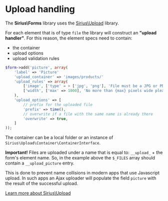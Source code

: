 # Upload handling

The **Sirius\Forms** library uses the [Sirius\Upload](http://github.com/siriusphp/upload) library.

For each element that is of type `file` the library will construct an __"upload handler"__. For this reason, the element specs need to contain:

- the container
- upload options
- upload validation rules

```php
$form->add('picture', array(
    'label' => 'Picture'
	'upload_container' => 'images/products/'
	'upload_rules' => array(
		['image', ['type' = > ['jpg', 'png'], 'File must be a JPG or PNG']
		['width', ['max' => 1000], 'No more than {max} pixels wide please']
	),
	'upload_options' => [
		// prefix for the uploaded file
		'prefix' => time(),
		// overwrite if a file with the same name is already there
		'overwrite' => true,
	]
));

```

The container can be a local folder or an instance of `Sirius\Upload\Container\ContainerInterface`.

**Important!** Files are uploaded under a name that is equal to: `__upload_` + the form's element name. So, in the example above the `$_FILES` array should contain a `__upload_picture` entry.

This is done to prevent name collisions in modern apps that use Javascript upload. In such apps an Ajax uploader will populate the field `picture` with the result of the successful upload.


[Learn more about Sirius\Upload](http://github.com/siriusphp/upload)